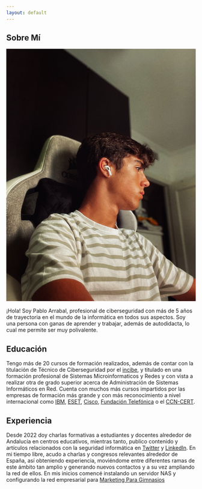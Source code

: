 ```yaml
---
layout: default
---
```


## Sobre Mí

<img class="profile-picture" src="profile_photo.jpg">

¡Hola! Soy Pablo Arrabal, profesional de ciberseguridad con más de 5 años de trayectoria en el mundo de la informática en todos sus aspectos. Soy una persona con ganas de aprender y trabajar, además de autodidacta, lo cual me permite ser muy polivalente.

## Educación

Tengo más de 20 cursos de formación realizados, además de contar con la titulación de Técnico de Ciberseguridad por el [incibe](https://www.incibe.es/), y titulado en una formación profesional de Sistemas Microinformaticos y Redes y con vista a realizar otra de grado superior acerca de Administración de Sistemas Informáticos en Red. Cuenta con muchos más cursos impartidos por las empresas de formación más grande y con más reconocimiento a nivel internacional como [IBM](https://www.ibm.com/es-es), [ESET](https://www.eset.com/es/), [Cisco](https://www.cisco.com/c/es_es/about.html), [Fundación Telefónica](https://www.fundaciontelefonica.com/) o el [CCN-CERT](https://www.ccn-cert.cni.es/).

## Experiencia

Desde 2022 doy charlas formativas a estudiantes y docentes alrededor de Andalucía en centros educativos, mientras tanto, publico contenido y artículos relacionados con la seguridad informática en [Twitter](https://twitter.com/nuoframework) y [LinkedIn](https://www.linkedin.com/in/pabloarrabale/). En mi tiempo libre, acudo a charlas y congresos relevantes alrededor de España, así obteniendo experiencia, moviéndome entre diferentes ramas de este ámbito tan amplio y generando nuevos contactos y a su vez ampliando la red de ellos. En mis inicios comencé instalando un servidor NAS y configurando la red empresarial para [Marketing Para Gimnasios](https://marketingparagimnasios.com/)

